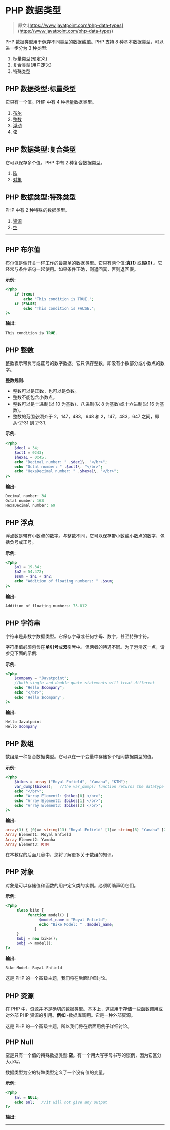# PHP 数据类型

> 原文:[https://www.javatpoint.com/php-data-types](https://www.javatpoint.com/php-data-types)

PHP 数据类型用于保存不同类型的数据或值。PHP 支持 8 种基本数据类型，可以进一步分为 3 种类型:

1.  标量类型(预定义)
2.  复合类型(用户定义)
3.  特殊类型

## PHP 数据类型:标量类型

它只有一个值。PHP 中有 4 种标量数据类型。

1.  [布尔](#boolean)
2.  [整数](#integer)
3.  [浮动](#float)
4.  [弦](#string)

## PHP 数据类型:复合类型

它可以保存多个值。PHP 中有 2 种复合数据类型。

1.  [阵](#array)
2.  [对象](#object)

## PHP 数据类型:特殊类型

PHP 中有 2 种特殊的数据类型。

1.  [资源](#resource)
2.  [空](#NULL)

* * *

## PHP 布尔值

布尔值是像开关一样工作的最简单的数据类型。它只有两个值:**真(1)** 或**假(0)** 。它经常与条件语句一起使用。如果条件正确，则返回真，否则返回假。

**示例:**

```php
<?php 
    if (TRUE)
	    echo "This condition is TRUE.";
    if (FALSE)
	    echo "This condition is FALSE.";
?>

```

**输出:**

```php
This condition is TRUE.

```

## PHP 整数

整数表示带负号或正号的数字数据。它只保存整数，即没有小数部分或小数点的数字。

**整数规则:**

*   整数可以是正数，也可以是负数。
*   整数不能包含小数点。
*   整数可以是十进制(以 10 为基数)、八进制(以 8 为基数)或十六进制(以 16 为基数)。
*   整数的范围必须介于 2，147，483，648 和 2，147，483，647 之间，即从-2^31 到 2^31.

**示例:**

```php
<?php 
    $dec1 = 34;
    $oct1 = 0243;
    $hexa1 = 0x45;
    echo "Decimal number: " .$dec1\. "</br>";
    echo "Octal number: " .$oct1\. "</br>";
    echo "HexaDecimal number: " .$hexa1\. "</br>";
?>

```

**输出:**

```php
Decimal number: 34
Octal number: 163
HexaDecimal number: 69

```

## PHP 浮点

浮点数是带有小数点的数字。与整数不同，它可以保存带小数或小数点的数字，包括负号或正号。

**示例:**

```php
<?php 
    $n1 = 19.34;
    $n2 = 54.472;
    $sum = $n1 + $n2;
    echo "Addition of floating numbers: " .$sum;
?>

```

**输出:**

```php
Addition of floating numbers: 73.812

```

## PHP 字符串

字符串是非数字数据类型。它保存字母或任何字母、数字，甚至特殊字符。

字符串值必须包含在**单引号**或**双引号**中。但两者的待遇不同。为了澄清这一点，请参见下面的示例:

**示例:**

```php
<?php 
    $company = "Javatpoint";
    //both single and double quote statements will treat different
    echo "Hello $company";
    echo "</br>";
    echo 'Hello $company';
?>

```

**输出:**

```php
Hello Javatpoint
Hello $company

```

## PHP 数组

数组是一种复合数据类型。它可以在一个变量中存储多个相同数据类型的值。

**示例:**

```php
<?php 
    $bikes = array ("Royal Enfield", "Yamaha", "KTM");
    var_dump($bikes);	//the var_dump() function returns the datatype and values
    echo "</br>";
    echo "Array Element1: $bikes[0] </br>";
    echo "Array Element2: $bikes[1] </br>";
    echo "Array Element3: $bikes[2] </br>";
?>

```

**输出:**

```php
array(3) { [0]=> string(13) "Royal Enfield" [1]=> string(6) "Yamaha" [2]=> string(3) "KTM" }
Array Element1: Royal Enfield
Array Element2: Yamaha
Array Element3: KTM

```

在本教程的后面几章中，您将了解更多关于数组的知识。

## PHP 对象

对象是可以存储值和函数的用户定义类的实例。必须明确声明它们。

**示例:**

```php
<?php 
     class bike {
          function model() {
               $model_name = "Royal Enfield";
               echo "Bike Model: " .$model_name;
             }
     }
     $obj = new bike();
     $obj -> model();
?>

```

**输出:**

```php
Bike Model: Royal Enfield

```

这是 PHP 的一个高级主题，我们将在后面详细讨论。

## PHP 资源

在 PHP 中，资源并不是确切的数据类型。基本上，这些用于存储一些函数调用或对外部 PHP 资源的引用。**例如** -数据库调用。它是一种外部资源。

这是 PHP 的一个高级主题，所以我们将在后面用例子详细讨论。

## PHP Null

空是只有一个值的特殊数据类型:**空**。有一个用大写字母书写的惯例，因为它区分大小写。

数据类型为空的特殊类型定义了一个没有值的变量。

**示例:**

```php
<?php 
    $nl = NULL;
    echo $nl;	//it will not give any output
?>

```

**输出:**

* * *
